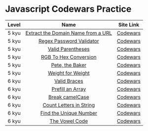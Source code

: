 # Javascript Codewars Practice

| Level |                                                                                       Name                                                                                       |                             Site Link                              |
| :---: | :------------------------------------------------------------------------------------------------------------------------------------------------------------------------------: | :----------------------------------------------------------------: |
| 5 kyu | [Extract the Domain Name from a URL](https://github.com/EternalPractice/Codewars-Practice/blob/master/Javascript/%5B5kyu%5D%20Extract%20the%20domain%20name%20from%20a%20URL.js) | [Codewars](https://www.codewars.com/kata/514a024011ea4fb54200004b) |
| 5 kyu |              [Regex Password Validator](https://github.com/EternalPractice/Codewars-Practice/blob/master/Javascript/%5B5kyu%5D%20Regex%20Password%20Validation.js)               | [Codewars](https://www.codewars.com/kata/52e1476c8147a7547a000811) |
| 5 kyu |                     [Valid Parentheses](https://github.com/EternalPractice/Codewars-Practice/blob/master/Javascript/%5B5%20kyu%5D%20Valid%20Parentheses.js)                      | [Codewars](https://www.codewars.com/kata/52774a314c2333f0a7000688) |
| 5 kyu |               [RGB To Hex Conversion](https://github.com/EternalPractice/Codewars-Practice/blob/master/Javascript/%5B5%20kyu%5D%20RGB%20To%20Hex%20Conversion.js)                | [Codewars](https://www.codewars.com/kata/513e08acc600c94f01000001) |
| 5 kyu |                     [Pete, the Baker](https://github.com/EternalPractice/Codewars-Practice/blob/master/Javascript/%5B5%20kyu%5D%20Pete%2C%20the%20baker.js)                      | [Codewars](https://www.codewars.com/kata/525c65e51bf619685c000059) |
| 5 kyu |                    [Weight for Weight](https://github.com/EternalPractice/Codewars-Practice/blob/master/Javascript/%5B5%20kyu%5D%20Weight%20for%20Weight.js)                     | [Codewars](https://www.codewars.com/kata/55c6126177c9441a570000cc) |
| 6 kyu |                          [Valid Braces](https://github.com/EternalPractice/Codewars-Practice/blob/master/Javascript/%5B6%20kyu%5D%20Valid%20Braces.js)                           | [Codewars](https://www.codewars.com/kata/5277c8a221e209d3f6000b56) |
| 6 kyu |                       [Prefill an Array](https://github.com/EternalPractice/Codewars-Practice/blob/master/Javascript/%5B6kyu%5D%20Prefill%20an%20Array.js)                       | [Codewars](https://www.codewars.com/kata/54129112fb7c188740000162) |
| 6 kyu |                       [Break camelCase](https://github.com/EternalPractice/Codewars-Practice/blob/master/Javascript/%5B6kyu%5D%20Prefill%20an%20Array.js)                        | [Codewars](https://www.codewars.com/kata/54129112fb7c188740000162) |
| 6 kyu |                   [Count Letters in String](https://github.com/EternalPractice/Codewars-Practice/blob/master/Javascript/%5B6kyu%5D%20Prefill%20an%20Array.js)                    | [Codewars](https://www.codewars.com/kata/54129112fb7c188740000162) |
| 6 kyu |                    [Find the Unique Number](https://github.com/EternalPractice/Codewars-Practice/blob/master/Javascript/%5B6kyu%5D%20Prefill%20an%20Array.js)                    | [Codewars](https://www.codewars.com/kata/54129112fb7c188740000162) |
| 6 kyu |                        [The Vowel Code](https://github.com/EternalPractice/Codewars-Practice/blob/master/Javascript/%5B6kyu%5D%20Prefill%20an%20Array.js)                        | [Codewars](https://www.codewars.com/kata/54129112fb7c188740000162) |
